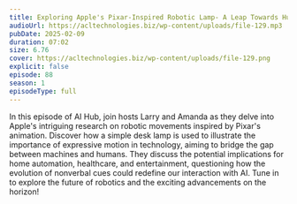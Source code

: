 ```yaml
---
title: Exploring Apple's Pixar-Inspired Robotic Lamp- A Leap Towards Human-Connective AI 
audioUrl: https://acltechnologies.biz/wp-content/uploads/file-129.mp3
pubDate: 2025-02-09
duration: 07:02
size: 6.76
cover: https://acltechnologies.biz/wp-content/uploads/file-129.png
explicit: false
episode: 88
season: 1
episodeType: full
---
```

In this episode of AI Hub, join hosts Larry and Amanda as they delve into Apple's intriguing research on robotic movements inspired by Pixar's animation. Discover how a simple desk lamp is used to illustrate the importance of expressive motion in technology, aiming to bridge the gap between machines and humans. They discuss the potential implications for home automation, healthcare, and entertainment, questioning how the evolution of nonverbal cues could redefine our interaction with AI. Tune in to explore the future of robotics and the exciting advancements on the horizon!